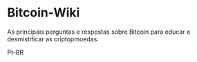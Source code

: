 # Bitcoin-Wiki
As principais perguntas e respostas sobre Bitcoin para educar e desmistificar as criptopmoedas.

Pt-BR
